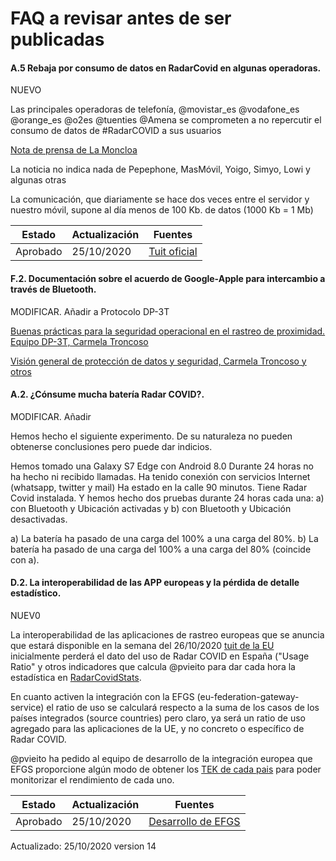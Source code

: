 # FAQ a revisar antes de ser publicadas

#### <a name="FAQ-A-5"></a>A.5 Rebaja por consumo de datos en RadarCovid en algunas operadoras.

NUEVO

Las principales operadoras de telefonía,  @movistar_es @vodafone_es @orange_es @o2es @tuenties @Amena se comprometen a no repercutir el consumo de datos de #RadarCOVID a sus usuarios

[Nota de prensa de La Moncloa](https://www.lamoncloa.gob.es/serviciosdeprensa/notasprensa/asuntos-economicos/Paginas/2020/221020-radarcovid.aspx)

La noticia no indica nada de Pepephone, MasMóvil, Yoigo, Simyo, Lowi y algunas otras

La comunicación, que diariamente se hace dos veces entre el servidor y nuestro móvil, supone al día menos de 100 Kb. de datos (1000 Kb = 1 Mb)


| Estado | Actualización | Fuentes |
| --- | --- | --- |
| Aprobado | 25/10/2020 | [Tuit oficial](https://twitter.com/desdelamoncloa/status/1319716470150946817)|

#### <a name="FAQ-F-2"></a>F.2. Documentación sobre el acuerdo de Google-Apple para intercambio a través de Bluetooth.

MODIFICAR. Añadir a Protocolo DP-3T

[Buenas prácticas para la seguridad operacional en el rastreo de proximidad. Equipo DP-3T, Carmela Troncoso](https://github.com/DP-3T/documents/blob/master/DP3T%20-%20Best%20Practices%20for%20Operation%20Security%20in%20Proximity%20Tracing.pdf) 

[Visión general de protección de datos y seguridad, Carmela Troncoso y otros](https://github.com/DP-3T/documents/blob/master/DP3T%20-%20Data%20Protection%20and%20Security.pdf)


#### <a name="FAQ-A-2"></a>A.2. ¿Cónsume mucha batería Radar COVID?.

MODIFICAR. Añadir 

Hemos hecho el siguiente experimento. De su naturaleza no pueden obtenerse conclusiones pero puede dar indicios.

Hemos tomado una Galaxy S7 Edge con Android 8.0 Durante 24 horas no ha hecho ni recibido llamadas. Ha tenido conexión con servicios Internet (whatsapp, twitter y mail) Ha estado en la calle 90 minutos. Tiene Radar Covid instalada. Y hemos hecho dos pruebas durante 24 horas cada una: a) con Bluetooth y Ubicación activadas y b) con Bluetooth y Ubicación desactivadas.

a) La batería ha pasado de una carga del 100% a una carga del 80%.
b) La batería ha pasado de una carga del 100% a una carga del 80% (coincide con a).


#### <a name="FAQ-D-2"></a>D.2. La interoperabilidad de las APP europeas y la pérdida de detalle estadístico.

NUEV0

La interoperabilidad de las aplicaciones de rastreo europeas que se anuncia que estará disponible en la semana del 26/10/2020 [tuit de la EU](https://twitter.com/EU_Commission/status/1318152800887558144) inicialmente perderá el dato del uso de Radar COVID en España ("Usage Ratio" y otros indicadores que calcula @pvieito para dar cada hora la estadística en [RadarCovidStats](https://twitter.com/radarcovidstats).

En cuanto activen la integración con la EFGS (eu-federation-gateway-service) el ratio de uso se calculará respecto a la suma de los casos de los países integrados (source countries) pero claro, ya será un ratio de uso agregado para las aplicaciones de la UE, y no concreto o específico de Radar COVID.

@pvieito ha pedido al equipo de desarrollo de la integración europea que EFGS proporcione algún modo de obtener los [TEK de cada pais](https://github.com/eu-federation-gateway-service/efgs-federation-gateway/issues/209) para poder monitorizar el rendimiento de cada uno.

| Estado | Actualización | Fuentes |
| --- | --- | --- |
| Aprobado | 25/10/2020 | [Desarrollo de EFGS](https://github.com/eu-federation-gateway-service/efgs-federation-gateway/issues/209)|



Actualizado: 25/10/2020 version 14


